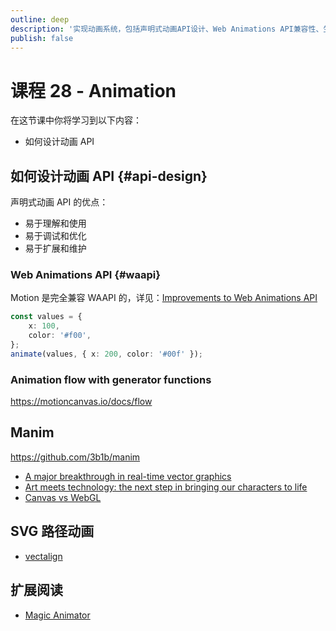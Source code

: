 ```yaml
---
outline: deep
description: '实现动画系统，包括声明式动画API设计、Web Animations API兼容性、生成器函数动画流程以及SVG路径动画技术。'
publish: false
---
```


# 课程 28 - Animation

在这节课中你将学习到以下内容：

-   如何设计动画 API

## 如何设计动画 API {#api-design}

声明式动画 API 的优点：

-   易于理解和使用
-   易于调试和优化
-   易于扩展和维护

### Web Animations API {#waapi}

Motion 是完全兼容 WAAPI 的，详见：[Improvements to Web Animations API]

```ts
const values = {
    x: 100,
    color: '#f00',
};
animate(values, { x: 200, color: '#00f' });
```

### Animation flow with generator functions

<https://motioncanvas.io/docs/flow>

## Manim

<https://github.com/3b1b/manim>

-   [A major breakthrough in real-time vector graphics]
-   [Art meets technology: the next step in bringing our characters to life]
-   [Canvas vs WebGL]

## SVG 路径动画

-   [vectalign]

## 扩展阅读

-   [Magic Animator]

[Improvements to Web Animations API]: https://motion.dev/docs/improvements-to-the-web-animations-api-dx
[A major breakthrough in real-time vector graphics]: https://rive.app/renderer
[Art meets technology: the next step in bringing our characters to life]: https://blog.duolingo.com/world-character-visemes/
[Canvas vs WebGL]: https://rive.app/community/doc/canvas-vs-webgl/docanjXoQ1uT
[vectalign]: https://github.com/bonnyfone/vectalign
[Magic Animator]: https://magicanimator.com/
